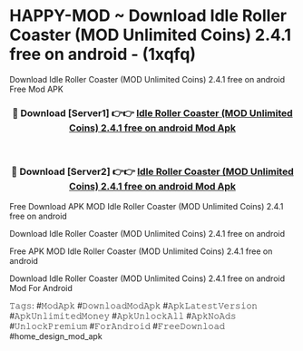 # HAPPY-MOD ~ Download Idle Roller Coaster (MOD Unlimited Coins) 2.4.1 free on android - (1xqfq)
Download Idle Roller Coaster (MOD Unlimited Coins) 2.4.1 free on android Free Mod APK

<div align="center">
<h3>🔴 Download [Server1] 👉👉 <a href="https://apk-comot.site?title=Idle_Roller_Coaster_(MOD_Unlimited_Coins)_2.4.1_free_on_android">Idle Roller Coaster (MOD Unlimited Coins) 2.4.1 free on android Mod Apk</a></h3><br>

<h3>🔴 Download [Server2] 👉👉 <a href="https://apk-comot.site?title=Idle_Roller_Coaster_(MOD_Unlimited_Coins)_2.4.1_free_on_android">Idle Roller Coaster (MOD Unlimited Coins) 2.4.1 free on android Mod Apk</a></h3>
</div>


Free Download APK MOD Idle Roller Coaster (MOD Unlimited Coins) 2.4.1 free on android

Download Idle Roller Coaster (MOD Unlimited Coins) 2.4.1 free on android 

Free APK MOD Idle Roller Coaster (MOD Unlimited Coins) 2.4.1 free on android 

Download Idle Roller Coaster (MOD Unlimited Coins) 2.4.1 free on android Mod For Android

𝚃𝚊𝚐𝚜: #𝙼𝚘𝚍𝙰𝚙𝚔 #𝙳𝚘𝚠𝚗𝚕𝚘𝚊𝚍𝙼𝚘𝚍𝙰𝚙𝚔 #𝙰𝚙𝚔𝙻𝚊𝚝𝚎𝚜𝚝𝚅𝚎𝚛𝚜𝚒𝚘𝚗 #𝙰𝚙𝚔𝚄𝚗𝚕𝚒𝚖𝚒𝚝𝚎𝚍𝙼𝚘𝚗𝚎𝚢 #𝙰𝚙𝚔𝚄𝚗𝚕𝚘𝚌𝚔𝙰𝚕𝚕 #𝙰𝚙𝚔𝙽𝚘𝙰𝚍𝚜 #𝚄𝚗𝚕𝚘𝚌𝚔𝙿𝚛𝚎𝚖𝚒𝚞𝚖 #𝙵𝚘𝚛𝙰𝚗𝚍𝚛𝚘𝚒𝚍 #𝙵𝚛𝚎𝚎𝙳𝚘𝚠𝚗𝚕𝚘𝚊𝚍 #home_design_mod_apk